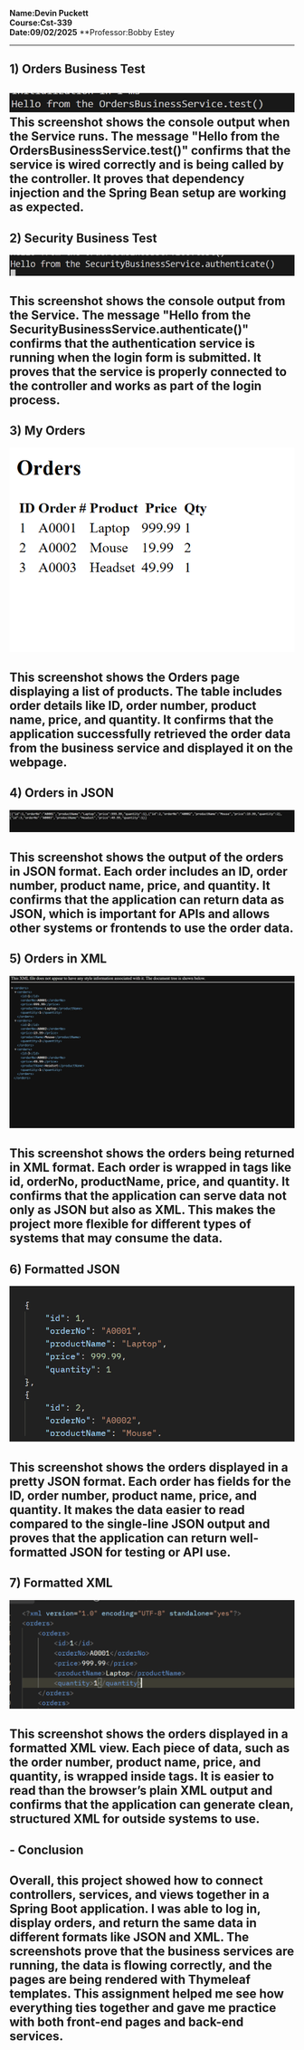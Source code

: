 
**Name:Devin Puckett**  
**Course:Cst-339**  
**Date:09/02/2025** 
**Professor:Bobby Estey


---

## 1)  Orders Business Test 
![Build success](orderbusiness.png)
This screenshot shows the console output when the Service runs. The message "Hello from the OrdersBusinessService.test()" confirms that the service is wired correctly and is being called by the controller. It proves that dependency injection and the Spring Bean setup are working as expected.
---

## 2)  Security Business Test
![Build success](securitybusiness.png)

This screenshot shows the console output from the Service. The message "Hello from the SecurityBusinessService.authenticate()" confirms that the authentication service is running when the login form is submitted. It proves that the service is properly connected to the controller and works as part of the login process.
---

## 3) My Orders
![Build success](orders.png)

This screenshot shows the Orders page displaying a list of products. The table includes order details like ID, order number, product name, price, and quantity. It confirms that the application successfully retrieved the order data from the business service and displayed it on the webpage.
---

## 4) Orders in JSON 
![Build success](json.png)

This screenshot shows the output of the orders in JSON format. Each order includes an ID, order number, product name, price, and quantity. It confirms that the application can return data as JSON, which is important for APIs and allows other systems or frontends to use the order data.
---

## 5) Orders in XML
![Build success](xml.png)

This screenshot shows the orders being returned in XML format. Each order is wrapped in tags like id, orderNo, productName, price, and quantity. It confirms that the application can serve data not only as JSON but also as XML. This makes the project more flexible for different types of systems that may consume the data.
---

## 6) Formatted JSON
![Build success](json2.png)

This screenshot shows the orders displayed in a pretty JSON format. Each order has fields for the ID, order number, product name, price, and quantity. It makes the data easier to read compared to the single-line JSON output and proves that the application can return well-formatted JSON for testing or API use.
---

## 7) Formatted XML 
![Build success](xml2.png)

This screenshot shows the orders displayed in a formatted XML view. Each piece of data, such as the order number, product name, price, and quantity, is wrapped inside tags. It is easier to read than the browser’s plain XML output and confirms that the application can generate clean, structured XML for outside systems to use.
---

## - Conclusion
Overall, this project showed how to connect controllers, services, and views together in a Spring Boot application. I was able to log in, display orders, and return the same data in different formats like JSON and XML. The screenshots prove that the business services are running, the data is flowing correctly, and the pages are being rendered with Thymeleaf templates. This assignment helped me see how everything ties together and gave me practice with both front-end pages and back-end services.
---
